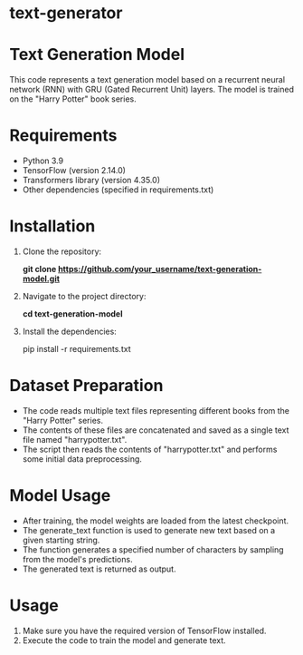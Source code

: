 # text-generator
# Text Generation Model
This code represents a text generation model based on a recurrent neural network (RNN) with GRU (Gated Recurrent Unit) layers. The model is trained on the "Harry Potter" book series.
# Requirements
- Python 3.9
- TensorFlow (version 2.14.0)
- Transformers library (version 4.35.0)
- Other dependencies (specified in requirements.txt)

# Installation
1. Clone the repository:
    
    **git clone https://github.com/your_username/text-generation-model.git**

   
2. Navigate to the project directory:
   
   **cd text-generation-model**

3. Install the dependencies:

     pip install -r requirements.txt


# Dataset Preparation
- The code reads multiple text files representing different books from the "Harry Potter" series.
- The contents of these files are concatenated and saved as a single text file named "harrypotter.txt".
- The script then reads the contents of "harrypotter.txt" and performs some initial data preprocessing.


# Model Usage
- After training, the model weights are loaded from the latest checkpoint.
- The generate_text function is used to generate new text based on a given starting string.
- The function generates a specified number of characters by sampling from the model's predictions.
- The generated text is returned as output.



# Usage
1. Make sure you have the required version of TensorFlow installed.
2. Execute the code to train the model and generate text.
